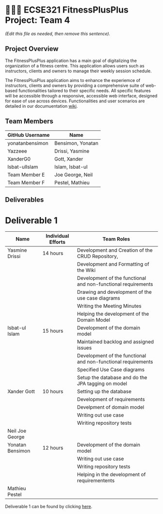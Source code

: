 # 💪➕➕ ECSE321 FitnessPlusPlus Project: Team 4

_(Edit this file as needed, then remove this sentence)._

## Project Overview

The FitnessPlusPlus application has a main goal of digitalizing the organization of a fitness centre. This application allows users such as instructors, clients and owners to manage their weekly session schedule.

The FitnessPlusPlus application aims to enhance the experiemce of instructors, clients and owners by providing a comprehensive suite of web-based functionalities tailored to their specific needs. All specific features will be accessible through a responsive, accessible web interface, designed for ease of use across devices. Functionalities and user scenarios are detailed in our documuentation [wiki](../../wiki).

## Team Members

| GitHub Username |  Name             | 
|-----------------|  ---------------  |
| yonatanbensimon | Bensimon, Yonatan |
| Yazzeee         | Drissi, Yasmine   |
| XanderG0        | Gott, Xander      |
| Isbat-ulIslam   | Islam, Isbat-ul   |
| Team Member E   | Joe George, Neil  |
| Team Member F   | Pestel, Mathieu   |

## Deliverables

# Deliverable 1

| Name            | Individual Efforts | Team Roles                                                    |
| --------------- |--------------------|---------------------------------------------------------------|
| Yasmine Drissi  | 14 hours           | Development and Creation of the CRUD Repository,              |             
|                 |                    | Development and Formatting of the Wiki                        |
|                 |                    | Development of the functional and non-functional requirements |
|                 |                    | Drawing and development of the use case diagrams              | 
|                 |                    | Writing the Meeting Minutes                                   |
|                 |                    | Helping the development of the Domain Model                   |
| Isbat-ul Islam  | 15 hours           | Development of the domain model                               |
|                 |                    | Maintained backlog and assigned issues                        |
|                 |                    | Development of the functional and non-functional requirements |
|                 |                    | Specified Use Case diagrams                                   |
|                 |                    | Setup the database and do the JPA tagging on model            |
| Xander Gott     | 10 hours           | Setting up the database                                       |
|                 |                    | Development of requirements                                   |
|                 |                    | Develpment of domain model                                    |
|                 |                    | Writing out use case                                          |
|                 |                    | Wiriting repository tests                                     |
| Neil Joe George |                    |                                                               |
| Yonatan Bensimon| 12 hours           | Development of the domain model                               |
|                 |                    | Writing out use case                                          |
|                 |                    | Writing repository tests                                      |
|                 |                    | Helping in the development of requirementents
| Mathieu Pestel  |                    |                                                               |

Deliverable 1 can be found by clicking [here](../../wiki/Deliverable-1).
